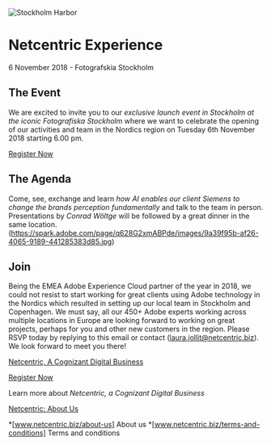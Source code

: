 <!--
  ~ Licensed to the Apache Software Foundation (ASF) under one or more
  ~ contributor license agreements.  See the NOTICE file distributed with
  ~ this work for additional information regarding copyright ownership.
  ~ The ASF licenses this file to You under the Apache License, Version 2.0
  ~ (the "License"); you may not use this file except in compliance with
  ~ the License.  You may obtain a copy of the License at
  ~
  ~      http://www.apache.org/licenses/LICENSE-2.0
  ~
  ~ Unless required by applicable law or agreed to in writing, software
  ~ distributed under the License is distributed on an "AS IS" BASIS,
  ~ WITHOUT WARRANTIES OR CONDITIONS OF ANY KIND, either express or implied.
  ~ See the License for the specific language governing permissions and
  ~ limitations under the License.
  -->
![Stockholm Harbor](https://spark.adobe.com/page/q628G2xmABPde/images/c91a80c3-3023-40f0-af1b-9911a9e5f25b.jpg)

# Netcentric Experience
6 November 2018 - Fotografskia Stockholm

## The Event
We are excited to invite you to our *exclusive launch event in Stockholm at the iconic Fotografiska Stockholm* where we want to celebrate the opening of our activities and team in the Nordics region on Tuesday 6th November 2018 starting 6.00 pm.

[Register Now](laura.jollit@netcentric.biz)

## The Agenda
Come, see, exchange and learn *how AI enables our client Siemens to change the brands perception fundamentally* and talk to the team in person. Presentations by *Conrad Wöltge* will be followed by a great dinner in the same location.(https://spark.adobe.com/page/q628G2xmABPde/images/9a39f95b-af26-4065-9189-441285383d85.jpg)

## Join
Being the EMEA Adobe Experience Cloud partner of the year in 2018, we could not resist to start working for great clients using Adobe technology in the Nordics which resulted in setting up our local team in Stockholm and Copenhagen. We must say, all our 450+ Adobe experts working across multiple locations in Europe are looking forward to working on great projects, perhaps for you and other new customers in the region.
Please RSVP today by replying to this email or contact (laura.jollit@netcentric.biz). We look forward to meet you there!


[Netcentric, A Cognizant Digital Business](www.netcentric.biz)

[Register Now](laura.jollit@netcentric.biz)

Learn more about *Netcentric, a Cognizant Digital Business*

[Netcentric: About Us](https://youtube.com/embed/WWT0jaIjOHQ?enablejsapi=1)

*[www.netcentric.biz/about-us] About us
*[www.netcentric.biz/terms-and-conditions] Terms and conditions